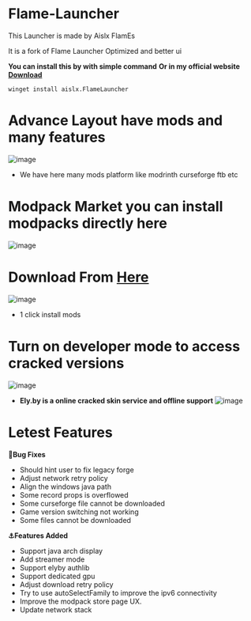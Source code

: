 # Flame-Launcher
This Launcher is made by Aislx FlamEs

It is a fork of Flame Launcher
Optimized and better ui

**You can install this by with simple command**
**Or in my official website [Download](https://launcher.theflames.fun)**
```shell
winget install aislx.FlameLauncher
```
# **Advance Layout have mods and many features**
![image](https://github.com/aislxflames/flame-launcher/assets/120901302/9982698c-4169-4154-a615-b3cf4306401f)
- We have here many mods platform like modrinth curseforge ftb etc


# Modpack Market you can install modpacks directly here
![image](https://github.com/aislxflames/flame-launcher/assets/120901302/8e7ee429-99ef-4c24-9da6-779d9a095436)

# **Download From [Here](https://github.com/aislxflames/flame-launcher/releases)**
![image](https://github.com/aislxflames/flame-launcher/assets/120901302/b7885e86-6881-4201-a98f-b307f8b9d99f)
- 1 click install mods


# **Turn on developer mode to access cracked versions**
![image](https://github.com/aislxflames/flame-launcher/assets/120901302/2f208a69-063c-4db0-9ed6-5ec09121029b)

- **Ely.by is a online cracked skin service and offline support**
![image](https://github.com/aislxflames/flame-launcher/assets/120901302/905d4c07-5062-4692-a799-f4e936bce549)



# Letest Features
**🐛Bug Fixes**


- Should hint user to fix legacy forge
- Adjust network retry policy 
- Align the windows java path 
- Some record props is overflowed 
- Some curseforge file cannot be downloaded
- Game version switching not working
- Some files cannot be downloaded


**⚓Features Added**

- Support java arch display 
- Add streamer mode
- Support elyby authlib
- Support dedicated gpu 
- Adjust download retry policy
- Try to use autoSelectFamily to improve the ipv6 connectivity
- Improve the modpack store page UX. 
- Update network stack 
